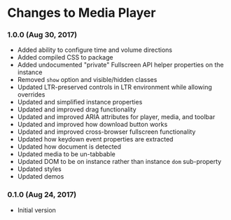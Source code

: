 # Changes to Media Player

### 1.0.0 (Aug 30, 2017)

- Added ability to configure time and volume directions
- Added compiled CSS to package
- Added undocumented "private" Fullscreen API helper properties on the instance
- Removed `show` option and visible/hidden classes
- Updated LTR-preserved controls in LTR environment while allowing overrides
- Updated and simplified instance properties
- Updated and improved drag functionality
- Updated and improved ARIA attributes for player, media, and toolbar
- Updated and improved how download button works
- Updated and improved cross-browser fullscreen functionality
- Updated how keydown event properties are extracted
- Updated how document is detected
- Updated media to be un-tabbable
- Updated DOM to be on instance rather than instance `dom` sub-property
- Updated styles
- Updated demos

### 0.1.0 (Aug 24, 2017)

- Initial version
